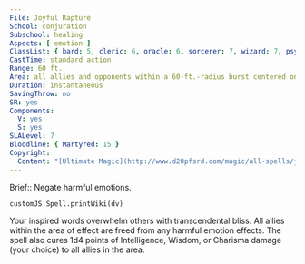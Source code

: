 ```yaml
---
File: Joyful Rapture
School: conjuration
Subschool: healing
Aspects: [ emotion ]
ClassList: { bard: 5, cleric: 6, oracle: 6, sorcerer: 7, wizard: 7, psychic: 6, mesmerist: 5 }
CastTime: standard action
Range: 60 ft.
Area: all allies and opponents within a 60-ft.-radius burst centered on you
Duration: instantaneous
SavingThrow: no
SR: yes
Components:
  V: yes
  S: yes
SLALevel: 7
Bloodline: { Martyred: 15 }
Copyright:
  Content: "[Ultimate Magic](http://www.d20pfsrd.com/magic/all-spells/j/joyful-rapture)"
---
```

Brief:: Negate harmful emotions.

```dataviewjs
customJS.Spell.printWiki(dv)
```

Your inspired words overwhelm others with transcendental bliss. All allies within the area of effect are freed from any harmful emotion effects. The spell also cures 1d4 points of Intelligence, Wisdom, or Charisma damage (your choice) to all allies in the area.
